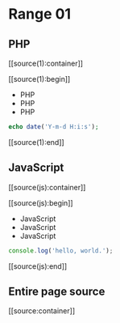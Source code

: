# Range 01


## PHP

[[source(1):container]]

[[source(1):begin]]

- PHP
- PHP
- PHP

```php
echo date('Y-m-d H:i:s');
```

[[source(1):end]]


## JavaScript

[[source(js):container]]

[[source(js):begin]]

- JavaScript
- JavaScript
- JavaScript

```javascript
console.log('hello, world.');
```

[[source(js):end]]


## Entire page source

[[source:container]]
